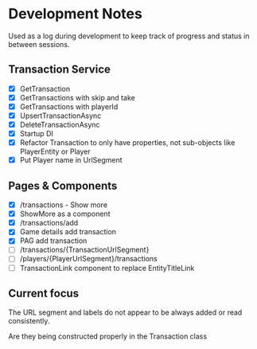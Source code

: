 # Development Notes

Used as a log during development to keep track of progress and status in between sessions.

## Transaction Service
- [x] GetTransaction
- [x] GetTransactions with skip and take
- [x] GetTransactions with playerId
- [x] UpsertTransactionAsync
- [x] DeleteTransactionAsync
- [x] Startup DI
- [x] Refactor Transaction to only have properties, not sub-objects like PlayerEntity or Player
- [x] Put Player name in UrlSegment

## Pages & Components
- [x] /transactions - Show more
- [x] ShowMore as a component
- [x] /transactions/add
- [x] Game details add transaction
- [x] PAG add transaction
- [ ] /transactions/{TransactionUrlSegment}
- [ ] /players/{PlayerUrlSegment}/transactions
- [ ] TransactionLink component to replace EntityTitleLink

## Current focus
The URL segment and labels do not appear to be always added or read consistently.

Are they being constructed properly in the Transaction class